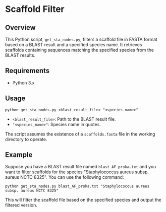 # Scaffold Filter

## Overview
This Python script, `get_sta_nodes.py`, filters a scaffold file in FASTA format based on a BLAST result and a specified species name. It retrieves scaffolds containing sequences matching the specified species from the BLAST results.

## Requirements
- Python 3.x

## Usage
```
python get_sta_nodes.py <blast_result_file> "<species_name>"
```

- `<blast_result_file>`: Path to the BLAST result file.
- `"<species_name>"`: Species name in quotes.

The script assumes the existence of a `scaffolds.fasta` file in the working directory to operate.

## Example
Suppose you have a BLAST result file named `blast_AF_proka.txt` and you want to filter scaffolds for the species "Staphylococcus aureus subsp. aureus NCTC 8325". You can use the following command:

```
python get_sta_nodes.py blast_AF_proka.txt "Staphylococcus aureus subsp. aureus NCTC 8325"
```

This will filter the scaffold file based on the specified species and output the filtered version.

